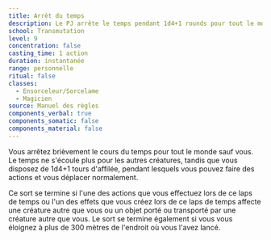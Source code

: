 ```yaml
---
title: Arrêt du temps
description: Le PJ arrête le temps pendant 1d4+1 rounds pour tout le monde sauf lui.
school: Transmutation
level: 9
concentration: false
casting_time: 1 action
duration: instantanée
range: personnelle
ritual: false
classes:
  - Ensorceleur/Sorcelame
  - Magicien
source: Manuel des règles
components_verbal: true
components_somatic: false
components_material: false
---
```

Vous arrêtez brièvement le cours du temps pour tout le monde sauf vous. Le temps ne s'écoule plus pour les autres créatures, tandis que vous disposez de 1d4+1  tours d'affilée, pendant lesquels vous pouvez faire des actions et vous déplacer normalement.

Ce sort se termine si l'une des actions que vous effectuez lors de ce laps de temps ou l'un des effets que vous créez lors de ce laps de temps affecte une créature autre que vous ou un objet porté ou transporté par une créature autre que vous. Le sort se termine également si vous vous éloignez à plus de 300 mètres de l'endroit où vous l'avez lancé.
